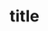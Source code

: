 ---
layout: post
title: title
published: false
# subtitle:
# cover-img: /assets/img/path.jpg
thumbnail-img: ../images/
share-img: /images/social-share-logo.png
gh-repo: beccarobins/beccarobins.github.io-portfolio
# gh-badge: [star, fork, follow]
gh-badge: [follow]
tags: [sample work]
---
